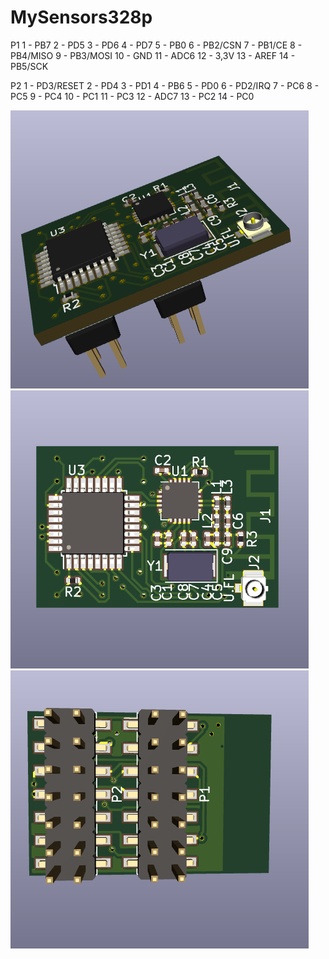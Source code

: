 # MySensors328p


P1
1 - PB7
2 - PD5
3 - PD6
4 - PD7
5 - PB0
6 - PB2/CSN
7 - PB1/CE
8 - PB4/MISO
9 - PB3/MOSI
10 - GND
11 - ADC6
12 - 3,3V
13 - AREF
14 - PB5/SCK

P2
1 - PD3/RESET
2 - PD4
3 - PD1
4 - PB6
5 - PD0
6 - PD2/IRQ
7 - PC6
8 - PC5
9 - PC4
10 - PC1
11 - PC3
12 - ADC7
13 - PC2
14 - PC0


![img](https://github.com/immortalserg/MySensors328p/blob/master/image/MySensors328p_3D.png?raw=true)
![img](https://github.com/immortalserg/MySensors328p/blob/master/image/MySensors328p_top.png?raw=true)
![img](https://github.com/immortalserg/MySensors328p/blob/master/image/MySensors328p_bot.png?raw=true)
